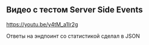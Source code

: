 ## Видео с тестом Server Side Events
https://youtu.be/y4tM_a1Ir2g

Ответы на эндпоинт со статистикой сделал в JSON
